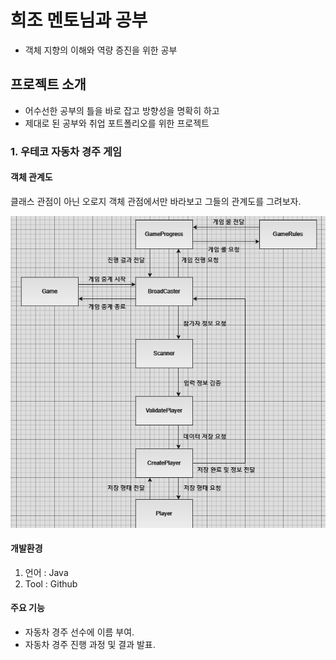 # 희조 멘토님과 공부

- 객체 지향의 이해와 역량 증진을 위한 공부

## 프로젝트 소개

- 어수선한 공부의 틀을 바로 잡고 방향성을 명확히 하고 
- 제대로 된 공부와 취업 포트폴리오를 위한 프로젝트

### 1. 우테코 자동차 경주 게임

#### 객체 관계도

클래스 관점이 아닌 오로지 객체 관점에서만 바라보고 그들의 관계도를 그려보자.

![img_1.png](img_1.png)

#### 개발환경

1. 언어 : Java 
2. Tool : Github

#### 주요 기능

- 자동차 경주 선수에 이름 부여.
- 자동차 경주 진행 과정 및 결과 발표.
